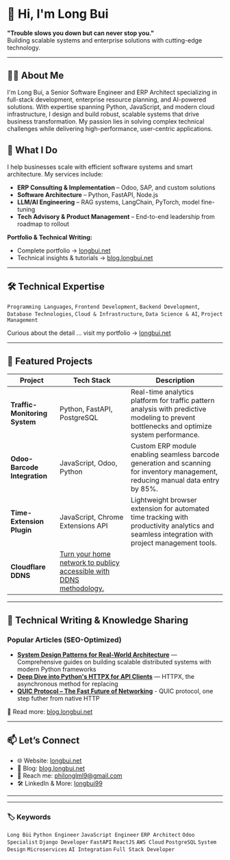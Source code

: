 # 👋 Hi, I'm Long Bui

**"Trouble slows you down but can never stop you."**  
Building scalable systems and enterprise solutions with cutting-edge technology.

---

## 👨‍💻 About Me

I'm Long Bui, a Senior Software Engineer and ERP Architect specializing in full-stack development, enterprise resource planning, and AI-powered solutions. With expertise spanning Python, JavaScript, and modern cloud infrastructure, I design and build robust, scalable systems that drive business transformation. My passion lies in solving complex technical challenges while delivering high-performance, user-centric applications.

## 🔧 What I Do

I help businesses scale with efficient software systems and smart architecture. My services include:

- **ERP Consulting & Implementation** – Odoo, SAP, and custom solutions
- **Software Architecture** – Python, FastAPI, Node.js
- **LLM/AI Engineering** – RAG systems, LangChain, PyTorch, model fine-tuning
- **Tech Advisory & Product Management** – End-to-end leadership from roadmap to rollout


**Portfolio & Technical Writing:**
- Complete portfolio → [longbui.net](https://longbui.net)  
- Technical insights & tutorials → [blog.longbui.net](https://blog.longbui.net)

---

## 🛠️ Technical Expertise
`Programming Languages`, `Frontend Development`, `Backend Development`, `Database Technologies`, `Cloud & Infrastructure`, `Data Science & AI`, `Project Management`

Curious about the detail ... visit my portfolio → [longbui.net](https://longbui.net)  

---

## 🚀 Featured Projects

| Project | Tech Stack | Description |
|---------|------------|-------------|
| **Traffic-Monitoring System** | Python, FastAPI, PostgreSQL | Real-time analytics platform for traffic pattern analysis with predictive modeling to prevent bottlenecks and optimize system performance. |
| **Odoo-Barcode Integration** | JavaScript, Odoo, Python | Custom ERP module enabling seamless barcode generation and scanning for inventory management, reducing manual data entry by 85%. |
| **Time-Extension Plugin** | JavaScript, Chrome Extensions API | Lightweight browser extension for automated time tracking with productivity analytics and seamless integration with project management tools. |
| **Cloudflare DDNS** | [Turn your home network to publicy accessible with DDNS methodology.](https://blog.longbui.net/public-server-from-home-network) |

---

## 📝 Technical Writing & Knowledge Sharing

### **Popular Articles (SEO-Optimized)**
- **[System Design Patterns for Real-World Architecture](https://blog.longbui.net/system-design)** — Comprehensive guides on building scalable distributed systems with modern Python frameworks
- **[Deep Dive into Python's HTTPX for API Clients](https://blog.longbui.net/httpx)** — HTTPX, the asynchronous method for replacing 
- **[QUIC Protocol – The Fast Future of Networking](https://blog.longbui.net/quic)** - QUIC protocol, one step futher from native HTTP

🧠 Read more: [blog.longbui.net](https://blog.longbui.net)

---

## 📫 Let’s Connect

- 🌐 Website: [longbui.net](https://longbui.net)
- 🧠 Blog: [blog.longbui.net](https://blog.longbui.net)
- 📧 Reach me: [philonglml9@gmail.com](mailto:philonglml9@gmail.com)
- 🛠️ LinkedIn & More: [longbui99](https://www.linkedin.com/in/longbui99/)

---

---

### 🏷️ Keywords
`Long Bùi` `Python Engineer` `JavaScript Engineer` `ERP Architect` `Odoo Specialist` `Django Developer` `FastAPI` `ReactJS` `AWS Cloud` `PostgreSQL` `System Design` `Microservices` `AI Integration` `Full Stack Developer`


